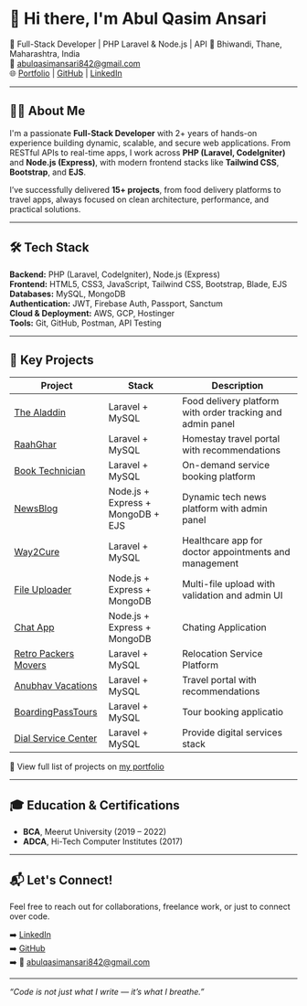 # 👋 Hi there, I'm Abul Qasim Ansari

🚀 Full-Stack Developer | PHP Laravel & Node.js | API
📍 Bhiwandi, Thane, Maharashtra, India  
📧 abulqasimansari842@gmail.com  
🌐 [Portfolio](http://13.53.174.4/aboutme) | [GitHub](https://github.com/AbulQasim123) | [LinkedIn](https://linkedin.com/in/abulqasim-ansari-105b9722b)

---

## 🧑‍💻 About Me

I'm a passionate **Full-Stack Developer** with 2+ years of hands-on experience building dynamic, scalable, and secure web applications. From RESTful APIs to real-time apps, I work across **PHP (Laravel, CodeIgniter)** and **Node.js (Express)**, with modern frontend stacks like **Tailwind CSS**, **Bootstrap**, and **EJS**.

I’ve successfully delivered **15+ projects**, from food delivery platforms to travel apps, always focused on clean architecture, performance, and practical solutions.

---

## 🛠️ Tech Stack

**Backend:** PHP (Laravel, CodeIgniter), Node.js (Express)  
**Frontend:** HTML5, CSS3, JavaScript, Tailwind CSS, Bootstrap, Blade, EJS  
**Databases:** MySQL, MongoDB  
**Authentication:** JWT, Firebase Auth, Passport, Sanctum  
**Cloud & Deployment:** AWS, GCP, Hostinger  
**Tools:** Git, GitHub, Postman, API Testing

---

## 📂 Key Projects

| Project | Stack | Description |
|--------|-------|-------------|
| [The Aladdin](https://thealaddin.in/) | Laravel + MySQL | Food delivery platform with order tracking and admin panel |
| [RaahGhar](https://www.raahghar.com/) | Laravel + MySQL | Homestay travel portal with recommendations |
| [Book Technician](https://booktechnician.in/) | Laravel + MySQL | On-demand service booking platform |
| [NewsBlog](http://13.53.174.4/) | Node.js + Express + MongoDB + EJS | Dynamic tech news platform with admin panel |
| [Way2Cure](https://www.way2cure.com/) | Laravel + MySQL | Healthcare app for doctor appointments and management |
| [File Uploader](http://34.47.128.201/node) | Node.js + Express + MongoDB | Multi-file upload with validation and admin UI |
| [Chat App](http://13.204.64.158/) | Node.js + Express + MongoDB | Chating Application
| [Retro Packers Movers](https://www.retropackers.com/) | Laravel + MySQL | Relocation Service Platform |
| [Anubhav Vacations](https://www.anubhavvacations.in/) | Laravel + MySQL |  Travel portal with recommendations |
| [BoardingPassTours](https://www.boardingpasstours.com/) | Laravel + MySQL | Tour booking applicatio |
| [Dial Service Center](https://dialservicecentre.com/) | Laravel + MySQL | Provide digital services stack |

🧾 View full list of projects on [my portfolio](http://13.53.174.4/aboutme)

---

## 🎓 Education & Certifications

- **BCA**, Meerut University (2019 – 2022)  
- **ADCA**, Hi-Tech Computer Institutes (2017)

---

## 📬 Let's Connect!

Feel free to reach out for collaborations, freelance work, or just to connect over code.

➡️ [LinkedIn](https://linkedin.com/in/abulqasim-ansari-105b9722b)  
➡️ [GitHub](https://github.com/AbulQasim123)  
➡️ 📧 abulqasimansari842@gmail.com

---

_“Code is not just what I write — it’s what I breathe.”_
